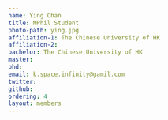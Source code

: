 ```yaml
---
name: Ying Chan
title: MPhil Student
photo-path: ying.jpg
affiliation-1: The Chinese University of HK
affiliation-2: 
bachelor: The Chinese University of HK
master:
phd:
email: k.space.infinity@gamil.com
twitter: 
github: 
ordering: 4
layout: members
---
```

